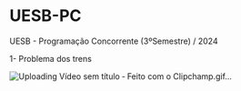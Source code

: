 # UESB-PC

UESB - Programação Concorrente (3ºSemestre) / 2024

1- Problema dos trens

![Uploading Vídeo sem título ‐ Feito com o Clipchamp.gif…]()
